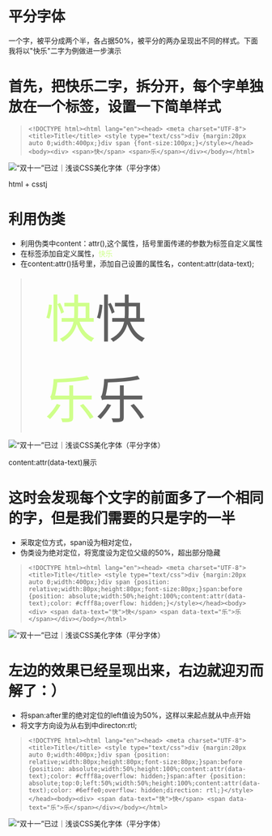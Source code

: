 # 平分字体

一个字，被平分成两个半，各占据50%，被平分的两办呈现出不同的样式。下面我将以"快乐"二字为例做进一步演示

# 首先，把快乐二字，拆分开，每个字单独放在一个标签，设置一下简单样式

> ```
> <!DOCTYPE html><html lang="en"><head> <meta charset="UTF-8"> <title>Title</title> <style type="text/css">div {margin:20px auto 0;width:400px;}div span {font-size:100px;}</style></head><body><div> <span>快</span> <span>乐</span></div></body></html>
> ```

![“双十一”已过｜浅谈CSS美化字体（平分字体）](http://p9.pstatp.com/large/46d5000211cc39d472ef)

html + csstj

# 利用伪类

- 利用伪类中content：attr(),这个属性，括号里面传递的参数为标签自定义属性
- 在<span></span>标签添加自定义属性，<span data-text="快"></span><span data-text="乐"></span>
- 在content:attr()括号里，添加自己设置的属性名，content:attr(data-text);

> <!DOCTYPE html>
>
> <html lang="en">
>
> <head>
>
> <meta charset="UTF-8">
>
> <title>Title</title>
>
> <style type="text/css">
>
> div {
>
> margin:20px auto 0;
>
> width:400px;
>
> }
>
> div span {
>
> font-size:100px;
>
> }
>
> span:before {
>
> content:attr(data-text);
>
> color: #cfff8a;
>
> }
>
> </style>
>
> </head>
>
> <body>
>
> <div>
>
> <span data-text="快">快</span>
>
> <span data-text="乐">乐</span>
>
> </div>
>
> </body>
>
> </html>

![“双十一”已过｜浅谈CSS美化字体（平分字体）](http://p1.pstatp.com/large/46d200049b9e940beb47)

content:attr(data-text)展示

# 这时会发现每个文字的前面多了一个相同的字，但是我们需要的只是字的一半

- 采取定位方式，span设为相对定位，
- 伪类设为绝对定位，将宽度设为定位父级的50%，超出部分隐藏

> ```
> <!DOCTYPE html><html lang="en"><head> <meta charset="UTF-8"> <title>Title</title> <style type="text/css">div {margin:20px auto 0;width:400px;}div span {position: relative;width:80px;height:80px;font-size:80px;}span:before {position: absolute;width:50%;height:100%;content:attr(data-text);color: #cfff8a;overflow: hidden;}</style></head><body><div> <span data-text="快">快</span> <span data-text="乐">乐</span></div></body></html>
> ```

![“双十一”已过｜浅谈CSS美化字体（平分字体）](http://p1.pstatp.com/large/46cf000502068025ad5f)

# 左边的效果已经呈现出来，右边就迎刃而解了：）

- 将span:after里的绝对定位的left值设为50%，这样以来起点就从中点开始
- 将文字方向设为从右到中directon:rtl;

> ```
> <!DOCTYPE html><html lang="en"><head> <meta charset="UTF-8"> <title>Title</title> <style type="text/css">div {margin:20px auto 0;width:400px;}div span {position: relative;width:80px;height:80px;font-size:80px;}span:before {position: absolute;width:50%;height:100%;content:attr(data-text);color: #cfff8a;overflow: hidden;}span:after {position: absolute;top:0;left:50%;width:50%;height:100%;content:attr(data-text);color: #6effe0;overflow: hidden;direction: rtl;}</style></head><body><div> <span data-text="快">快</span> <span data-text="乐">乐</span></div></body></html>
> ```

![“双十一”已过｜浅谈CSS美化字体（平分字体）](http://p1.pstatp.com/large/46d00004edef13984798)